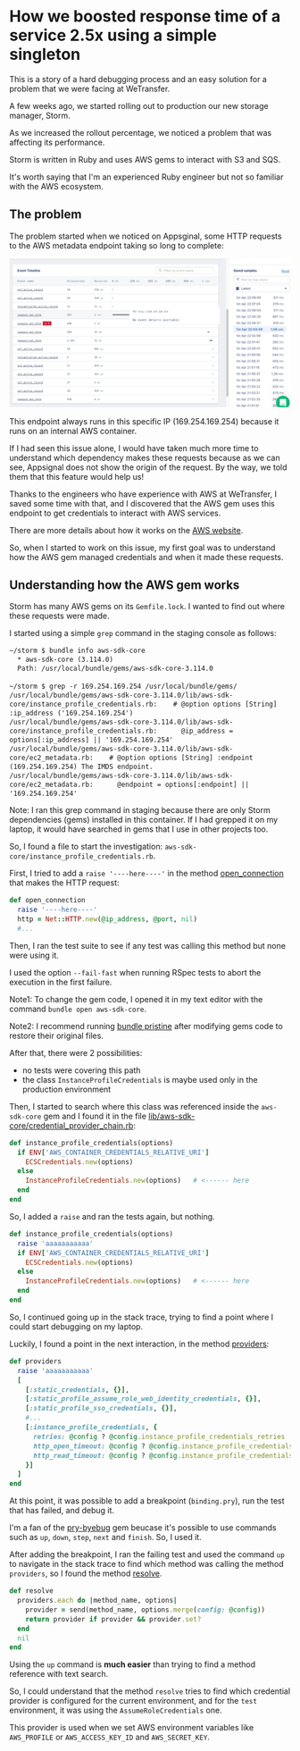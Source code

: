 # How we boosted response time of a service 2.5x using a simple singleton

This is a story of a hard debugging process and an easy solution for a problem that we were facing at WeTransfer.

A few weeks ago, we started rolling out to production our new storage manager, Storm.

As we increased the rollout percentage, we noticed a problem that was affecting its performance.

Storm is written in Ruby and uses AWS gems to interact with S3 and SQS.

It's worth saying that I'm an experienced Ruby engineer but not so familiar with the AWS ecosystem.

## The problem

The problem started when we noticed on Appsginal, some HTTP requests to the AWS metadata endpoint taking so long to complete:

![image1](../debug-aws-assets/image1.png)

This endpoint always runs in this specific IP (169.254.169.254) because it runs on an internal AWS container.

If I had seen this issue alone, I would have taken much more time to understand which dependency makes these requests because
as we can see, Appsignal does not show the origin of the request. By the way, we told them that this feature would help us!

Thanks to the engineers who have experience with AWS at WeTransfer, I saved some time with that, and I discovered that the AWS gem uses this endpoint to get credentials to interact with AWS services.

There are more details about how it works on the [AWS website](https://docs.aws.amazon.com/IAM/latest/UserGuide/id_roles_use_switch-role-ec2.html).

So, when I started to work on this issue, my first goal was to understand how the AWS gem managed credentials and when it
made these requests.

## Understanding how the AWS gem works

Storm has many AWS gems on its `Gemfile.lock`. I wanted to find out where these requests were made.

I started using a simple `grep` command in the staging console as follows:

```
~/storm $ bundle info aws-sdk-core
  * aws-sdk-core (3.114.0)
  Path: /usr/local/bundle/gems/aws-sdk-core-3.114.0

~/storm $ grep -r 169.254.169.254 /usr/local/bundle/gems/
/usr/local/bundle/gems/aws-sdk-core-3.114.0/lib/aws-sdk-core/instance_profile_credentials.rb:    # @option options [String] :ip_address ('169.254.169.254')
/usr/local/bundle/gems/aws-sdk-core-3.114.0/lib/aws-sdk-core/instance_profile_credentials.rb:      @ip_address = options[:ip_address] || '169.254.169.254'
/usr/local/bundle/gems/aws-sdk-core-3.114.0/lib/aws-sdk-core/ec2_metadata.rb:    # @option options [String] :endpoint (169.254.169.254) The IMDS endpoint.
/usr/local/bundle/gems/aws-sdk-core-3.114.0/lib/aws-sdk-core/ec2_metadata.rb:      @endpoint = options[:endpoint] || '169.254.169.254'
```

Note: I ran this grep command in staging because there are only Storm dependencies (gems) installed in this container. If I had grepped it on my laptop, it would have searched in gems that I use in other projects too.

So, I found a file to start the investigation: `aws-sdk-core/instance_profile_credentials.rb`.

First, I tried to add a `raise '----here----'` in the method [open_connection](https://github.com/aws/aws-sdk-ruby/blob/5e9d68f8c9dd59ebd43585ece8cd01e0a4c90b79/gems/aws-sdk-core/lib/aws-sdk-core/instance_profile_credentials.rb#L155) that makes the HTTP request:

```ruby
def open_connection
  raise '----here----'
  http = Net::HTTP.new(@ip_address, @port, nil)
  #...
```

Then, I ran the test suite to see if any test was calling this method but none were using it.

I used the option `--fail-fast` when running RSpec tests to abort the execution in the first failure.

Note1: To change the gem code, I opened it in my text editor with the command `bundle open aws-sdk-core`.

Note2: I recommend running [bundle pristine](https://bundler.io/v1.15/man/bundle-pristine.1.html) after modifying gems code to restore their original files.

After that, there were 2 possibilities:
- no tests were covering this path
- the class `InstanceProfileCredentials` is maybe used only in the production environment

Then, I started to search where this class was referenced inside the `aws-sdk-core` gem and I found it in the file [lib/aws-sdk-core/credential_provider_chain.rb](https://github.com/aws/aws-sdk-ruby/blob/7c730a81508981ec379920e04af60776fef69386/gems/aws-sdk-core/lib/aws-sdk-core/credential_provider_chain.rb#L166):

```ruby
def instance_profile_credentials(options)
  if ENV['AWS_CONTAINER_CREDENTIALS_RELATIVE_URI']
    ECSCredentials.new(options)
  else
    InstanceProfileCredentials.new(options)   # <------ here
  end
end
```

So, I added a `raise` and ran the tests again, but nothing.

```ruby
def instance_profile_credentials(options)
  raise 'aaaaaaaaaaa'
  if ENV['AWS_CONTAINER_CREDENTIALS_RELATIVE_URI']
    ECSCredentials.new(options)
  else
    InstanceProfileCredentials.new(options)   # <------ here
  end
end
```

So, I continued going up in the stack trace, trying to find a point where I could start debugging on my laptop.

Luckily, I found a point in the next interaction, in the method [providers](https://github.com/aws/aws-sdk-ruby/blob/7c730a81508981ec379920e04af60776fef69386/gems/aws-sdk-core/lib/aws-sdk-core/credential_provider_chain.rb#L21):

```ruby
def providers
  raise 'aaaaaaaaaaa'
  [
    [:static_credentials, {}],
    [:static_profile_assume_role_web_identity_credentials, {}],
    [:static_profile_sso_credentials, {}],
    #...
    [:instance_profile_credentials, {
      retries: @config ? @config.instance_profile_credentials_retries : 0,
      http_open_timeout: @config ? @config.instance_profile_credentials_timeout : 1,
      http_read_timeout: @config ? @config.instance_profile_credentials_timeout : 1
    }]
  ]
end
```

At this point, it was possible to add a breakpoint (`binding.pry`), run the test that has failed, and debug it.

I'm a fan of the [pry-byebug](https://github.com/deivid-rodriguez/pry-byebug) gem beucase it's possible to use commands such as `up`, `down`, `step`, `next` and `finish`. So, I used it.

After adding the breakpoint, I ran the failing test and used the command `up` to navigate in the stack trace to find which method was calling the method `providers`, so I found the method [resolve](https://github.com/aws/aws-sdk-ruby/blob/5e9d68f8c9dd59ebd43585ece8cd01e0a4c90b79/gems/aws-sdk-core/lib/aws-sdk-core/credential_provider_chain.rb#L11).

```ruby
def resolve
  providers.each do |method_name, options|
    provider = send(method_name, options.merge(config: @config))
    return provider if provider && provider.set?
  end
  nil
end
```

Using the `up` command is **much easier** than trying to find a method reference with text search.

So, I could understand that the method `resolve` tries to find which credential provider is configured for the current environment, and for the `test` environment, it was using the `AssumeRoleCredentials` one.

This provider is used when we set AWS environment variables like `AWS_PROFILE` or `AWS_ACCESS_KEY_ID` and `AWS_SECRET_KEY`.